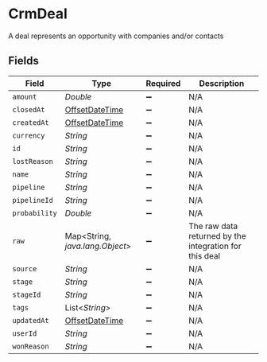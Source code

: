 # CrmDeal

A deal represents an opportunity with companies and/or contacts


## Fields

| Field                                                                                     | Type                                                                                      | Required                                                                                  | Description                                                                               |
| ----------------------------------------------------------------------------------------- | ----------------------------------------------------------------------------------------- | ----------------------------------------------------------------------------------------- | ----------------------------------------------------------------------------------------- |
| `amount`                                                                                  | *Double*                                                                                  | :heavy_minus_sign:                                                                        | N/A                                                                                       |
| `closedAt`                                                                                | [OffsetDateTime](https://docs.oracle.com/javase/8/docs/api/java/time/OffsetDateTime.html) | :heavy_minus_sign:                                                                        | N/A                                                                                       |
| `createdAt`                                                                               | [OffsetDateTime](https://docs.oracle.com/javase/8/docs/api/java/time/OffsetDateTime.html) | :heavy_minus_sign:                                                                        | N/A                                                                                       |
| `currency`                                                                                | *String*                                                                                  | :heavy_minus_sign:                                                                        | N/A                                                                                       |
| `id`                                                                                      | *String*                                                                                  | :heavy_minus_sign:                                                                        | N/A                                                                                       |
| `lostReason`                                                                              | *String*                                                                                  | :heavy_minus_sign:                                                                        | N/A                                                                                       |
| `name`                                                                                    | *String*                                                                                  | :heavy_minus_sign:                                                                        | N/A                                                                                       |
| `pipeline`                                                                                | *String*                                                                                  | :heavy_minus_sign:                                                                        | N/A                                                                                       |
| `pipelineId`                                                                              | *String*                                                                                  | :heavy_minus_sign:                                                                        | N/A                                                                                       |
| `probability`                                                                             | *Double*                                                                                  | :heavy_minus_sign:                                                                        | N/A                                                                                       |
| `raw`                                                                                     | Map<String, *java.lang.Object*>                                                           | :heavy_minus_sign:                                                                        | The raw data returned by the integration for this deal                                    |
| `source`                                                                                  | *String*                                                                                  | :heavy_minus_sign:                                                                        | N/A                                                                                       |
| `stage`                                                                                   | *String*                                                                                  | :heavy_minus_sign:                                                                        | N/A                                                                                       |
| `stageId`                                                                                 | *String*                                                                                  | :heavy_minus_sign:                                                                        | N/A                                                                                       |
| `tags`                                                                                    | List<*String*>                                                                            | :heavy_minus_sign:                                                                        | N/A                                                                                       |
| `updatedAt`                                                                               | [OffsetDateTime](https://docs.oracle.com/javase/8/docs/api/java/time/OffsetDateTime.html) | :heavy_minus_sign:                                                                        | N/A                                                                                       |
| `userId`                                                                                  | *String*                                                                                  | :heavy_minus_sign:                                                                        | N/A                                                                                       |
| `wonReason`                                                                               | *String*                                                                                  | :heavy_minus_sign:                                                                        | N/A                                                                                       |